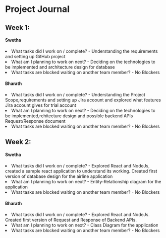 # Project Journal

## Week 1:

#### Swetha

<li> What tasks did I work on / complete? - Understanding the requirements and setting up GitHub project</li>
<li> What am I planning to work on next? -  Deciding on the technologies to be implemented and architecture design for database</li>
<li> What tasks are blocked waiting on another team member? - No Blockers</li>

#### Bharath
<li>What tasks did I work on / complete? - Understanding the Project Scope,requirements and setting up Jira acoount and explored what features Jira account gives       for trial account</li>
<li>What am I planning to work on next? -  Deciding on the technologies to be implemented,rchitecture design and possible backend APIs Request/Response document</li>
<li> What tasks are blocked waiting on another team member? - No Blockers</li>
  
## Week 2:

#### Swetha

<li> What tasks did I work on / complete? - Explored React and NodeJs, created a sample react application to understand its working. Created first version of database design for the airline application </li>
<li> What am I planning to work on next? - Entity-Relationship diagram for the application  </li>
<li> What tasks are blocked waiting on another team member? - No Blockers </li>

#### Bharath
<li>What tasks did I work on / complete? - Explored React and NodeJs. Created first version of Request and Response of Backend APIs.</li>
<li>What am I planning to work on next? -  Class Diagram for the application</li>
<li> What tasks are blocked waiting on another team member? - No Blockers</li>
  


